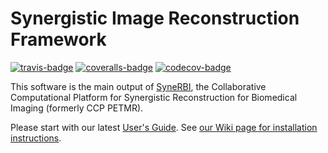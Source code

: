 # Synergistic Image Reconstruction Framework

[![travis-badge]][travis]
[![coveralls-badge]][coveralls] [![codecov-badge]][codecov]

This software is the main output of [SyneRBI](https://www.ccpsynerbi.ac.uk), the Collaborative Computational 
Platform for Synergistic Reconstruction for Biomedical Imaging (formerly CCP PETMR).

Please start with our latest [User's Guide](doc/UserGuide.md).
See [our Wiki page for installation instructions](https://github.com/CCPPETMR/SIRF/wiki/Installation-instructions). 

[coveralls-badge]: https://coveralls.io/repos/github/CCPPETMR/SIRF/badge.svg?branch=master
[coveralls]: https://coveralls.io/github/CCPPETMR/SIRF?branch=master
[codecov-badge]: https://codecov.io/gh/CCPPETMR/SIRF/branch/master/graph/badge.svg
[codecov]: https://codecov.io/gh/CCPPETMR/SIRF
[travis-badge]: https://travis-ci.org/CCPPETMR/SIRF.svg?branch=master
[travis]: https://travis-ci.org/CCPPETMR/SIRF
